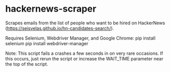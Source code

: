 # hackernews-scraper
Scrapes emails from the list of people who want to be hired on HackerNews (https://seisvelas.github.io/hn-candidates-search/).

Requires Selenium, Webdriver Manager, and Google Chrome:
pip install selenium
pip install webdriver-manager

Note: This script fails a crashes a few seconds in on very rare occasions. If this occurs, just rerun the script or increase the WAIT_TIME parameter near the top of the script.
